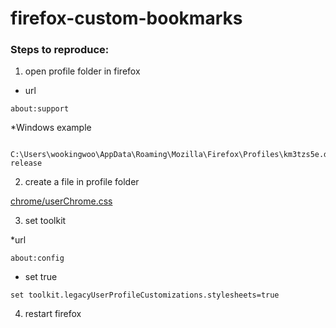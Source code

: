 # firefox-custom-bookmarks

### Steps to reproduce:

1. open profile folder in firefox 

* url
```
about:support
```

*Windows example
```
 C:\Users\wookingwoo\AppData\Roaming\Mozilla\Firefox\Profiles\km3tzs5e.default-release 
```

2. create a file in profile folder

[chrome/userChrome.css](https://github.com/wookingwoo/firefox-custom-bookmarks/blob/main/userChrome.css)

3. set toolkit

*url
```
about:config
```

* set true
```
set toolkit.legacyUserProfileCustomizations.stylesheets=true
```

4. restart firefox
